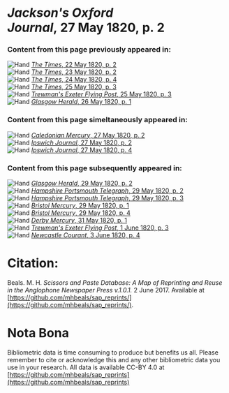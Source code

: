 # *Jackson's Oxford Journal*, 27 May 1820, p. 2  
  
### Content from this page previously appeared in:  
![Hand](http://scissorsandpaste.net/wp-content/uploads/2017/06/smallhandpointer.png) [*The Times*, 22 May 1820, p. 2](https://mhbeals.github.io/sap_html/The-Times/The-Times-22-May-1820-p-2)  
![Hand](http://scissorsandpaste.net/wp-content/uploads/2017/06/smallhandpointer.png) [*The Times*, 23 May 1820, p. 2](https://mhbeals.github.io/sap_html/The-Times/The-Times-23-May-1820-p-2)  
![Hand](http://scissorsandpaste.net/wp-content/uploads/2017/06/smallhandpointer.png) [*The Times*, 24 May 1820, p. 4](https://mhbeals.github.io/sap_html/The-Times/The-Times-24-May-1820-p-4)  
![Hand](http://scissorsandpaste.net/wp-content/uploads/2017/06/smallhandpointer.png) [*The Times*, 25 May 1820, p. 3](https://mhbeals.github.io/sap_html/The-Times/The-Times-25-May-1820-p-3)  
![Hand](http://scissorsandpaste.net/wp-content/uploads/2017/06/smallhandpointer.png) [*Trewman's Exeter Flying Post*, 25 May 1820, p. 3](https://mhbeals.github.io/sap_html/Trewman's-Exeter-Flying-Post/Trewman's-Exeter-Flying-Post-25-May-1820-p-3)  
![Hand](http://scissorsandpaste.net/wp-content/uploads/2017/06/smallhandpointer.png) [*Glasgow Herald*, 26 May 1820, p. 1](https://mhbeals.github.io/sap_html/Glasgow-Herald/Glasgow-Herald-26-May-1820-p-1)  
  
### Content from this page simeltaneously appeared in:  
![Hand](http://scissorsandpaste.net/wp-content/uploads/2017/06/smallhandpointer.png) [*Caledonian Mercury*, 27 May 1820, p. 2](https://mhbeals.github.io/sap_html/Caledonian-Mercury/Caledonian-Mercury-27-May-1820-p-2)  
![Hand](http://scissorsandpaste.net/wp-content/uploads/2017/06/smallhandpointer.png) [*Ipswich Journal*, 27 May 1820, p. 2](https://mhbeals.github.io/sap_html/Ipswich-Journal/Ipswich-Journal-27-May-1820-p-2)  
![Hand](http://scissorsandpaste.net/wp-content/uploads/2017/06/smallhandpointer.png) [*Ipswich Journal*, 27 May 1820, p. 4](https://mhbeals.github.io/sap_html/Ipswich-Journal/Ipswich-Journal-27-May-1820-p-4)  
  
### Content from this page subsequently appeared in:  
![Hand](http://scissorsandpaste.net/wp-content/uploads/2017/06/smallhandpointer.png) [*Glasgow Herald*, 29 May 1820, p. 2](https://mhbeals.github.io/sap_html/Glasgow-Herald/Glasgow-Herald-29-May-1820-p-2)  
![Hand](http://scissorsandpaste.net/wp-content/uploads/2017/06/smallhandpointer.png) [*Hampshire Portsmouth Telegraph*, 29 May 1820, p. 2](https://mhbeals.github.io/sap_html/Hampshire-Portsmouth-Telegraph/Hampshire-Portsmouth-Telegraph-29-May-1820-p-2)  
![Hand](http://scissorsandpaste.net/wp-content/uploads/2017/06/smallhandpointer.png) [*Hampshire Portsmouth Telegraph*, 29 May 1820, p. 3](https://mhbeals.github.io/sap_html/Hampshire-Portsmouth-Telegraph/Hampshire-Portsmouth-Telegraph-29-May-1820-p-3)  
![Hand](http://scissorsandpaste.net/wp-content/uploads/2017/06/smallhandpointer.png) [*Bristol Mercury*, 29 May 1820, p. 1](https://mhbeals.github.io/sap_html/Bristol-Mercury/Bristol-Mercury-29-May-1820-p-1)  
![Hand](http://scissorsandpaste.net/wp-content/uploads/2017/06/smallhandpointer.png) [*Bristol Mercury*, 29 May 1820, p. 4](https://mhbeals.github.io/sap_html/Bristol-Mercury/Bristol-Mercury-29-May-1820-p-4)  
![Hand](http://scissorsandpaste.net/wp-content/uploads/2017/06/smallhandpointer.png) [*Derby Mercury*, 31 May 1820, p. 1](https://mhbeals.github.io/sap_html/Derby-Mercury/Derby-Mercury-31-May-1820-p-1)  
![Hand](http://scissorsandpaste.net/wp-content/uploads/2017/06/smallhandpointer.png) [*Trewman's Exeter Flying Post*, 1 June 1820, p. 3](https://mhbeals.github.io/sap_html/Trewman's-Exeter-Flying-Post/Trewman's-Exeter-Flying-Post-1-June-1820-p-3)  
![Hand](http://scissorsandpaste.net/wp-content/uploads/2017/06/smallhandpointer.png) [*Newcastle Courant*, 3 June 1820, p. 4](https://mhbeals.github.io/sap_html/Newcastle-Courant/Newcastle-Courant-3-June-1820-p-4)  


# Citation: 

Beals. M. H. *Scissors and Paste Database: A Map of Reprinting and Reuse in the Anglophone Newspaper Press v.1.0.1.* 2 June 2017. Available at [https://github.com/mhbeals/sap_reprints/](https://github.com/mhbeals/sap_reprints/). 

# Nota Bona

Bibliometric data is time consuming to produce but benefits us all. Please remember to cite or acknowledge this and any other bibliometric data you use in your research. All data is available CC-BY 4.0 at [https://github.com/mhbeals/sap_reprints](https://github.com/mhbeals/sap_reprints)